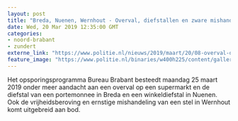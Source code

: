 ```yaml
---
layout: post
title: "Breda, Nuenen, Wernhout - Overval, diefstallen en zware mishandeling in Bureau Brabant"
date: Wed, 20 Mar 2019 12:35:00 GMT
categories: 
- noord-brabant 
- zundert 
externe_link: "https://www.politie.nl/nieuws/2019/maart/20/08-overval-diefstallen-en-zware-mishandeling-in-bureau-brabant.html"
feature_image: "https://www.politie.nl/binaries/w400h225/content/gallery/politie/nieuws/2019/maart/08-zw/heksenwiel-an.jpg"
---
```


Het opsporingsprogramma Bureau Brabant besteedt maandag 25 maart 2019 onder meer aandacht aan een overval op een supermarkt en de diefstal van een portemonnee in Breda en een winkeldiefstal in Nuenen. Ook de vrijheidsberoving en ernstige mishandeling van een stel in Wernhout komt uitgebreid aan bod.
